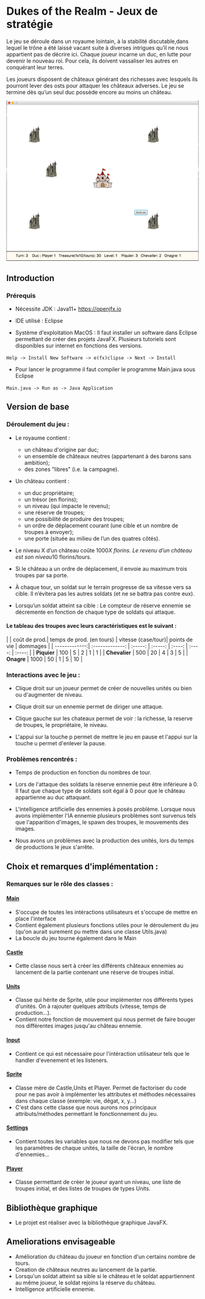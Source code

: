 # Dukes of the Realm - Jeux de stratégie

Le jeu se déroule dans un royaume lointain, à la stabilité discutable,dans lequel le trône a été laissé vacant suite à diverses intrigues qu’il ne nous appartient pas de décrire ici. Chaque joueur incarne un duc, en lutte pour devenir le nouveau roi. Pour cela, ils doivent vassaliser les autres en conquérant leur terres.

Les joueurs disposent de châteaux générant des richesses avec lesquels ils pourront lever des osts pour attaquer les châteaux adverses. Le jeu se termine dès qu’un seul duc possède encore au moins un château.

<img src="resources/images/intro.png">

## Introduction

### Prérequis

* Nécessite JDK : Java11+ https://openjfx.io

* IDE utilisé : Eclipse 

* Système d'exploitation MacOS : Il faut installer un software dans Eclipse permettant de créer des projets JavaFX. Plusieurs tutoriels sont disponibles sur internet en fonctions des versions.

`Help -> Install New Software -> e(fx)clipse -> Next -> Install`

* Pour lancer le programme il faut compiler le programme Main.java sous Eclipse

`Main.java -> Run as -> Java Application`

## Version de base 

### Déroulement du jeu : 

* Le royaume contient :
    - un château d'origine par duc;
    - un ensemble de châteaux neutres (appartenant à des barons sans ambition);
    - des zones "libres" (i.e. la campagne).

* Un château contient :
    - un duc propriétaire; 
    - un trésor (en florins);
    - un niveau (qui impacte le revenu);
    - une réserve de troupes;
    - une possibilité de produire des troupes;
    - un ordre de déplacement courant (une cible et un nombre de troupes à envoyer);
    - une porte (située au milieu de l’un des quatres côtés).

* Le niveau X d’un château coûte 1000*X florins. Le revenu d’un château est son niveau*10 florins/tours.

* Si le château a un ordre de déplacement, il envoie au maximum trois troupes par sa porte.

* À chaque tour, un soldat sur le terrain progresse de sa vitesse vers sa cible. Il n’évitera pas les autres soldats (et ne se battra pas contre eux).

* Lorsqu’un soldat atteint sa cible : Le compteur de réserve ennemie se décremente en fonction de chaque type de soldats qui attaque.

#### Le tableau des troupes avec leurs caractéristiques est le suivant :

|               | coût de prod.| temps de prod. (en tours) | vitesse (case/tour)| points de vie | dommages |
| -------------:|   :-------------:                     | :-----:      | :-----:                   | :----:             | :----:        |  :----:  |
| **Piquier**   |    100       |       5                   |        2           |       1       |    1     |
| **Chevalier** |    500       |      20                   |        4           |       3       |    5     |
| **Onagre**    |    1000      |       50                  |        1           |       5       |    10    |

### Interactions avec le jeu :

* Clique droit sur un joueur permet de créer de nouvelles unités ou bien ou d'augmenter de niveau.

* Clique droit sur un ennemie permet de diriger une attaque.

* Clique gauche sur les chateaux permet de voir : la richesse, la reserve de troupes, le propriétaire, le niveau.

* L'appui sur la touche p permet de mettre le jeu en pause et l'appui sur la touche u permet d'enlever la pause.

### Problèmes rencontrés :

* Temps de production en fonction du nombres de tour.

* Lors de l'attaque des soldats la réserve ennemie peut être inférieure à 0. Il faut que chaque type de soldats soit égal à 0 pour que le château appartienne au duc attaquant.

* L'intelligence artificielle des ennemies à posés problème. Lorsque nous avons implémenter l'IA ennemie plusieurs problèmes sont survenus tels que l'apparition d'images, le spawn des troupes, le mouvements des images.

* Nous avons un problèmes avec la production des unités, lors du temps de productions le jeux s'arrête. 

## Choix et remarques d'implémentation :
### Remarques sur le rôle des classes :

#### [Main](src_basic/SampleGame/Main.java)
* S'occupe de toutes les intéractions utilisateurs et s'occupe de mettre en place l'interface
* Contient également plusieurs fonctions utiles pour le déroulement du jeu (qu'on aurait surement pu mettre dans une classe Utils.java)
* La boucle du jeu tourne également dans le Main

#### [Castle](src_basic/SampleGame/Castle.java)
* Cette classe nous sert à créer les différents châteaux ennemies au lancement de la partie contenant une réserve de troupes initial.

#### [Units](src_basic/SampleGame/Units.java)
* Classe qui hérite de Sprite, utile pour implémenter nos différents types d'unités. On à rajouter quelques attributs (vitesse, temps de production...).
* Contient notre fonction de mouvement qui nous permet de faire bouger nos différentes images jusqu'au château ennemie.

#### [Input](src_basic/SampleGame/Input.java)
* Contient ce qui est nécessaire pour l'intéraction utilisateur tels que le handler d'evenement et les listeners.

#### [Sprite](src_basic/SampleGame/Sprite.java)
* Classe mère de Castle,Units et Player. Permet de factoriser du code pour ne pas avoir à implémenter les attributes et méthodes nécessaires dans chaque classe (exemple: vie, dégat, x, y...)
* C'est dans cette classe que nous aurons nos principaux attributs/méthodes permettant le fonctionnement du jeu.

#### [Settings](src_basic/SampleGame/Settings.java)
* Contient toutes les variables que nous ne devons pas modifier tels que les paramètres de chaque unités, la taille de l'écran, le nombre d'ennemies...

#### [Player](src_basic/SampleGame/Player.java)
* Classe permettant de créer le joueur ayant un niveau, une liste de troupes initial, et des listes de troupes de types Units.

## Bibliothèque graphique
* Le projet est réaliser avec la bibliothèque graphique JavaFX. 

## Ameliorations envisageable
* Amélioration du château du joueur en fonction d'un certains nombre de tours.
* Creation de châteaux neutres au lancement de la partie.
* Lorsqu'un soldat atteint sa sible si le château et le soldat appartiennent au même joueur, le soldat rejoins la réserve du château.
* Intelligence artificielle ennemie.

